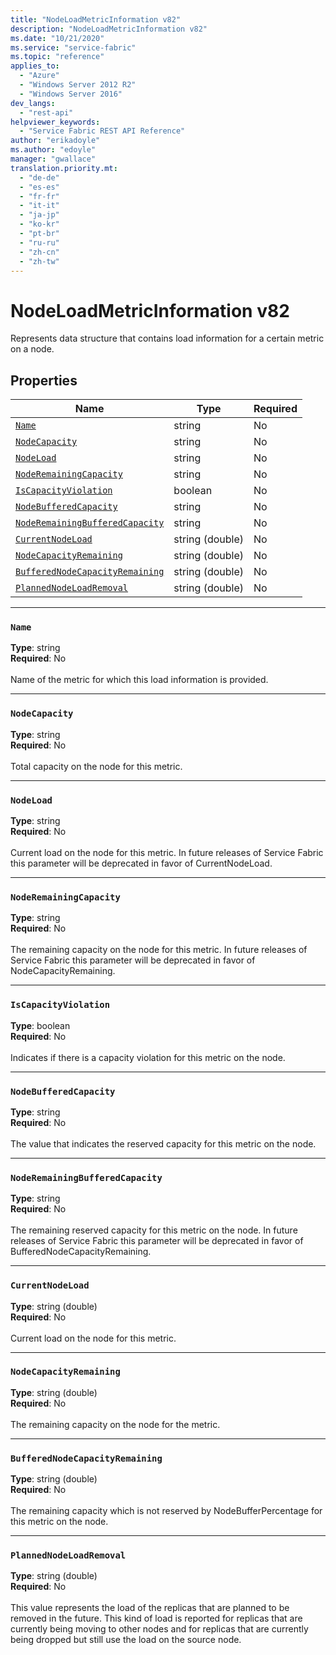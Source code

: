```yaml
---
title: "NodeLoadMetricInformation v82"
description: "NodeLoadMetricInformation v82"
ms.date: "10/21/2020"
ms.service: "service-fabric"
ms.topic: "reference"
applies_to: 
  - "Azure"
  - "Windows Server 2012 R2"
  - "Windows Server 2016"
dev_langs: 
  - "rest-api"
helpviewer_keywords: 
  - "Service Fabric REST API Reference"
author: "erikadoyle"
ms.author: "edoyle"
manager: "gwallace"
translation.priority.mt: 
  - "de-de"
  - "es-es"
  - "fr-fr"
  - "it-it"
  - "ja-jp"
  - "ko-kr"
  - "pt-br"
  - "ru-ru"
  - "zh-cn"
  - "zh-tw"
---
```

# NodeLoadMetricInformation v82

Represents data structure that contains load information for a certain metric on a node.

## Properties
| Name | Type | Required |
| --- | --- | --- |
| [`Name`](#name) | string | No |
| [`NodeCapacity`](#nodecapacity) | string | No |
| [`NodeLoad`](#nodeload) | string | No |
| [`NodeRemainingCapacity`](#noderemainingcapacity) | string | No |
| [`IsCapacityViolation`](#iscapacityviolation) | boolean | No |
| [`NodeBufferedCapacity`](#nodebufferedcapacity) | string | No |
| [`NodeRemainingBufferedCapacity`](#noderemainingbufferedcapacity) | string | No |
| [`CurrentNodeLoad`](#currentnodeload) | string (double) | No |
| [`NodeCapacityRemaining`](#nodecapacityremaining) | string (double) | No |
| [`BufferedNodeCapacityRemaining`](#bufferednodecapacityremaining) | string (double) | No |
| [`PlannedNodeLoadRemoval`](#plannednodeloadremoval) | string (double) | No |

____
### `Name`
__Type__: string <br/>
__Required__: No<br/>
<br/>
Name of the metric for which this load information is provided.

____
### `NodeCapacity`
__Type__: string <br/>
__Required__: No<br/>
<br/>
Total capacity on the node for this metric.

____
### `NodeLoad`
__Type__: string <br/>
__Required__: No<br/>
<br/>
Current load on the node for this metric. In future releases of Service Fabric this parameter will be deprecated in favor of CurrentNodeLoad.

____
### `NodeRemainingCapacity`
__Type__: string <br/>
__Required__: No<br/>
<br/>
The remaining capacity on the node for this metric. In future releases of Service Fabric this parameter will be deprecated in favor of NodeCapacityRemaining.

____
### `IsCapacityViolation`
__Type__: boolean <br/>
__Required__: No<br/>
<br/>
Indicates if there is a capacity violation for this metric on the node.

____
### `NodeBufferedCapacity`
__Type__: string <br/>
__Required__: No<br/>
<br/>
The value that indicates the reserved capacity for this metric on the node.

____
### `NodeRemainingBufferedCapacity`
__Type__: string <br/>
__Required__: No<br/>
<br/>
The remaining reserved capacity for this metric on the node. In future releases of Service Fabric this parameter will be deprecated in favor of BufferedNodeCapacityRemaining.

____
### `CurrentNodeLoad`
__Type__: string (double) <br/>
__Required__: No<br/>
<br/>
Current load on the node for this metric.

____
### `NodeCapacityRemaining`
__Type__: string (double) <br/>
__Required__: No<br/>
<br/>
The remaining capacity on the node for the metric.

____
### `BufferedNodeCapacityRemaining`
__Type__: string (double) <br/>
__Required__: No<br/>
<br/>
The remaining capacity which is not reserved by NodeBufferPercentage for this metric on the node.

____
### `PlannedNodeLoadRemoval`
__Type__: string (double) <br/>
__Required__: No<br/>
<br/>
This value represents the load of the replicas that are planned to be removed in the future.
This kind of load is reported for replicas that are currently being moving to other nodes and for replicas that are currently being dropped but still use the load on the source node.

